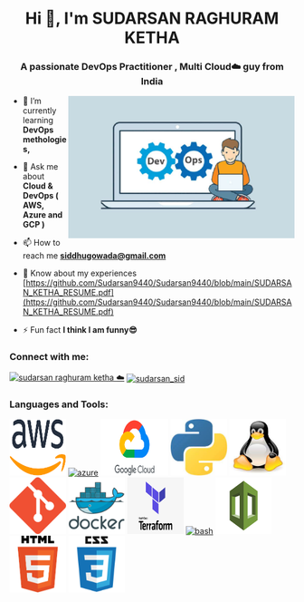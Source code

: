 <h1 align="center">Hi 👋, I'm SUDARSAN RAGHURAM KETHA</h1>
<h3 align="center">A passionate DevOps Practitioner , Multi Cloud☁️ guy from India</h3>
<img align="right" alt="DevOps" width ="400" src="https://github.com/Sudarsan9440/Sudarsan9440/blob/main/DevOps-Career-Things.jpg">

- 🌱 I’m currently learning **DevOps methologies,**

- 💬 Ask me about **Cloud & DevOps ( AWS, Azure and GCP )**

- 📫 How to reach me **siddhugowada@gmail.com**

- 📄 Know about my experiences [https://github.com/Sudarsan9440/Sudarsan9440/blob/main/SUDARSAN_KETHA_RESUME.pdf](https://github.com/Sudarsan9440/Sudarsan9440/blob/main/SUDARSAN_KETHA_RESUME.pdf)

- ⚡ Fun fact **I think I am funny😎**

<h3 align="left">Connect with me:</h3>
<p align="left">
  <a href="https://linkedin.com/in/sudarsan-ketha" target="blank"><img align="center" src="https://raw.githubusercontent.com/rahuldkjain/github-profile-readme-generator/master/src/images/icons/Social/linked-in-alt.svg" alt="sudarsan raghuram ketha ☁️" height="30" width="40" /></a>
  <a href="https://instagram.com/sudarsan_sid" target="blank"><img align="center" src="https://raw.githubusercontent.com/rahuldkjain/github-profile-readme-generator/master/src/images/icons/Social/instagram.svg" alt="sudarsan_sid" height="30" width="40" /></a>
</p>

<h3 align="left">Languages and Tools:</h3>
<p align="left">
  <a href="https://aws.amazon.com" target="_blank" rel="noreferrer"><img src="https://github.com/Sudarsan9440/Sudarsan9440/blob/main/AWS.png" alt="aws" width="100" height="100"/></a>
  <a href="https://azure.microsoft.com/en-in/" target="_blank" rel="noreferrer"><img src="https://www.vectorlogo.zone/logos/microsoft_azure/microsoft_azure-icon.svg" alt="azure" width="100" height="100"/></a>
  <a href="https://cloud.google.com" target="_blank" rel="noreferrer"><img src="https://github.com/Sudarsan9440/Sudarsan9440/blob/main/gcp.png" alt="gcp" width="120" height="100"/></a>
  <a href="https://www.python.org/" target="_blank" rel="noreferrer"><img src="https://github.com/Sudarsan9440/Sudarsan9440/blob/main/python.jfif" alt="python" width="100" height="100"/></a>
  <a href="https://www.linux.org/" target="_blank" rel="noreferrer"><img src="https://github.com/Sudarsan9440/Sudarsan9440/blob/main/linux.jfif" alt="linux" width="100" height="100"/></a>
  <a href="https://git-scm.com/" target="_blank" rel="noreferrer"><img src="https://github.com/Sudarsan9440/Sudarsan9440/blob/main/git.png" alt="git" width="100" height="100"/></a>
  <a href="https://www.docker.com/" target="_blank" rel="noreferrer"><img src="https://raw.githubusercontent.com/devicons/devicon/master/icons/docker/docker-original-wordmark.svg" alt="docker" width="100" height="100"/></a>
  <a href="https://www.terraform.io/" target="_blank" rel="noreferrer"><img src="https://github.com/Sudarsan9440/Sudarsan9440/blob/main/terrraform.png" alt="terraform" width="100" height="100"/></a>
  <a href="https://www.gnu.org/software/bash/" target="_blank" rel="noreferrer"><img src="https://www.vectorlogo.zone/logos/gnu_bash/gnu_bash-icon.svg" alt="bash" width="100" height="100"/></a>
  <a href="https://aws.amazon.com/cloudformation/" target="_blank" rel="noreferrer"><img src="https://github.com/Sudarsan9440/Sudarsan9440/blob/main/cloud formation.png" alt="cloudFormation" width="100" height="100"/></a>
  <a href="https://www.w3schools.com/html/" target="_blank" rel="noreferrer"><img src="https://github.com/Sudarsan9440/Sudarsan9440/blob/main/html.png" alt="html5" width="100" height="100"/></a>
  <a href="https://www.w3schools.com/css/" target="_blank" rel="noreferrer"><img src="https://raw.githubusercontent.com/devicons/devicon/master/icons/css3/css3-original-wordmark.svg" alt="css3" width="100" height="100"/></a>
